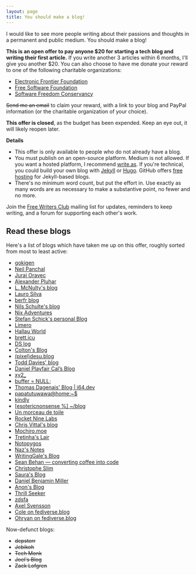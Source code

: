 ```yaml
---
layout: page
title: You should make a blog!
---
```


I would like to see more people writing about their passions and thoughts in a
permanent and public medium. You should make a blog!

**This is an open offer to pay anyone $20 for starting a tech blog and writing
their first article.** If you write another 3 articles within 6 months, I'll
give you another $20. You can also choose to have me donate your reward to one
of the following charitable organizations:

- [Electronic Frontier Foundation](https://www.eff.org/)
- [Free Software Foundation](https://www.fsf.org/)
- [Software Freedom Conservancy](https://sfconservancy.org/)

<!--
[Send me an email](mailto:sir@cmpwn.com) to claim your reward, with a link to
your blog and PayPal information (or the charitable organization of your
choice).
-->

~~Send me an email~~ to claim your reward, with a link to
your blog and PayPal information (or the charitable organization of your
choice).

<!--
The remaining budget for this blog will accomodate **one** new blog, first come
first served.
-->

**This offer is closed**, as the budget has been expended. Keep an eye out, it
will likely reopen later.

**Details**

- This offer is only available to people who do not already have a blog.
- You must publish on an open-source platform. Medium is not allowed. If you
  want a hosted platform, I recommend [write.as](https://write.as). If you're
  technical, you could build your own blog with [Jekyll](https://jekyllrb.com/)
  or [Hugo](https://gohugo.io/). GitHub offers [free
  hosting](https://pages.github.com/) for Jekyll-based blogs.
- There's no minimum word count, but put the effort in. Use exactly as many
  words are as necessary to make a substantive point, no fewer and no more.

Join the [Free Writers Club](https://lists.sr.ht/~sircmpwn/free-writers-club)
mailing list for updates, reminders to keep writing, and a forum for supporting
each other's work.

## Read these blogs

Here's a list of blogs which have taken me up on this offer, roughly sorted from
most to least active:

- [gokigen](https://write.as/gokigen/)
- [Neil Panchal](https://neil.computer/)
- [Juraj Oravec](https://sgorava.github.io/)
- [Alexander Pluhar](https://www.alexander-pluhar.de/)
- [L. McNulty's blog](https://lmcnulty.gitlab.io/blog/index.html)
- [Lauro Silva](https://laurosilva.com/)
- [berfr blog](https://berfr.me/)
- [Nils Schulte's blog](https://nilsschulte.de/posts/)
- [Nix Adventures](http://nixing.mx/blog/blog.html)
- [Stefan Schick's personal Blog](https://stefanschick.eu/)
- [Limero](https://limero.se/)
- [Hallau World](https://hallau.world)
- [brett.icu](https://brett.icu/)
- [DS log](https://sidhion.com/blog/)
- [Colton's Blog](https://wi.zard.work/)
- [(pixel)desu.blog](https://desu.blog/)
- [Todd Davies' blog](https://todddavies.co.uk/blog/)
- [Daniel Playfair Cal’s Blog](https://www.danielplayfaircal.com/)
- [xy2_](https://xy2.dev/)
- [buffer = NULL;](https://nullbuffer.com/)
- [Thomas Dagenais' Blog \| i64.dev](https://i64.dev/)
- [papatutuwawa@home:~$](https://blog.polynom.me/)
- [kindly](https://pensinspace.net/kindly/)
- [\[esotericnonsense %\] ~/blog](https://esotericnonsense.com/blog/)
- [Un morceau de toile](https://www.libellules.eu/)
- [Rocket Nine Labs](https://rocketnine.space/post/tview-and-you/)
- [Chris Vittal's blog](https://chris.vittal.dev/)
- [Mochiro.moe](https://mochiro.moe/)
- [Tretinha's Lair](http://www.tretinha.com/)
- [Notopygos](https://tilde.town/~notopygos/archive/)
- [Naz's Notes](https://notes.askaoru.com/)
- [WritingGale's Blog](https://lorem.club/~/WritingGalesBlog)
- [Sean Behan — converting coffee into code](https://www.seanbehan.dev/)
- [Christophe Slim](https://slim.page/interests.html)
- [Saura's Blog](https://blog.sasach.work/)
- [Daniel Benjamin Miller](https://dbmiller.org/)
- [Anon's Blog](https://anons.writeas.com/)
- [Thrill Seeker](https://thrillseek-r.net/posts/)
- [zdsfa](https://zdsfa.com/insert/blog/)
- [Axel Svensson](https://axelsvensson.com)
- [Cole on fediverse.blog](https://fediverse.blog/~/Cole)
- [Ohryan on fediverse.blog](https://fediverse.blog/~/Ohyran)

Now-defunct blogs:

- ~~depsterr~~
- ~~Jebikoh~~
- ~~Tech Monk~~
- ~~Joel's Blog~~
- ~~Zack Lofgren~~
